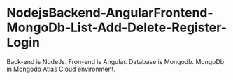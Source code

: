 # NodejsBackend-AngularFrontend-MongoDb-List-Add-Delete-Register-Login
Back-end is NodeJs. Fron-end is Angular. Database is Mongodb. MongoDb in Mongodb Atlas Cloud environment.
